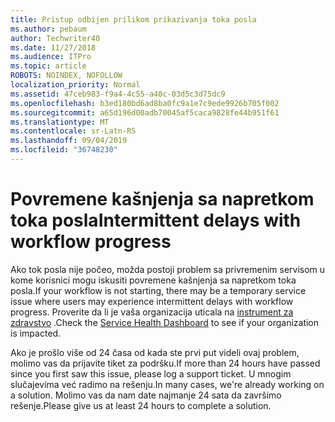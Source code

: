 ```yaml
---
title: Pristup odbijen prilikom prikazivanja toka posla
ms.author: pebaum
author: Techwriter40
ms.date: 11/27/2018
ms.audience: ITPro
ms.topic: article
ROBOTS: NOINDEX, NOFOLLOW
localization_priority: Normal
ms.assetid: 47ceb983-f9a4-4c55-a40c-03d5c3d75dc9
ms.openlocfilehash: b3ed180bd6ad8ba0fc9a1e7c9ede9926b705f002
ms.sourcegitcommit: a65d196d00adb70045af5caca9828fe44b951f61
ms.translationtype: MT
ms.contentlocale: sr-Latn-RS
ms.lasthandoff: 09/04/2019
ms.locfileid: "36748230"
---
```

# <a name="intermittent-delays-with-workflow-progress"></a><span data-ttu-id="c3a0c-102">Povremene kašnjenja sa napretkom toka posla</span><span class="sxs-lookup"><span data-stu-id="c3a0c-102">Intermittent delays with workflow progress</span></span>

<span data-ttu-id="c3a0c-103">Ako tok posla nije počeo, možda postoji problem sa privremenim servisom u kome korisnici mogu iskusiti povremene kašnjenja sa napretkom toka posla.</span><span class="sxs-lookup"><span data-stu-id="c3a0c-103">If your workflow is not starting, there may be a temporary service issue where users may experience intermittent delays with workflow progress.</span></span> <span data-ttu-id="c3a0c-104">Proverite da li je vaša organizacija uticala na [instrument za zdravstvo]("https://admin.microsoft.com/AdminPortal/Home#/servicehealth) .</span><span class="sxs-lookup"><span data-stu-id="c3a0c-104">Check the [Service Health Dashboard]("https://admin.microsoft.com/AdminPortal/Home#/servicehealth) to see if your organization is impacted.</span></span> 

<span data-ttu-id="c3a0c-105">Ako je prošlo više od 24 časa od kada ste prvi put videli ovaj problem, molimo vas da prijavite tiket za podršku.</span><span class="sxs-lookup"><span data-stu-id="c3a0c-105">If more than 24 hours have passed since you first saw this issue, please log a support ticket.</span></span> <span data-ttu-id="c3a0c-106">U mnogim slučajevima već radimo na rešenju.</span><span class="sxs-lookup"><span data-stu-id="c3a0c-106">In many cases, we're already working on a solution.</span></span> <span data-ttu-id="c3a0c-107">Molimo vas da nam date najmanje 24 sata da završimo rešenje.</span><span class="sxs-lookup"><span data-stu-id="c3a0c-107">Please give us at least 24 hours to complete a solution.</span></span>


  

